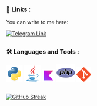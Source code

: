 ### :link: Links :
You can write to me here:
<div id="telegram-link" align="left-side">
  <a href="https://t.me/svinoczar">
    <img src="https://img.shields.io/badge/Telegram-white?style=for-the-badge&logo=telegram&logoColor=blue" alt="Telegram Link"/>
  </a>
</div>

##

### :hammer_and_wrench: Languages and Tools :
<div>
    <img src="https://github.com/devicons/devicon/blob/master/icons/python/python-original.svg" title="Python" alt="Python" width="45" height="45"/>
    <img src="https://github.com/devicons/devicon/blob/master/icons/java/java-original.svg" title="Java" alt="Java" width="45" height="45"/>
  <img src="https://github.com/devicons/devicon/blob/master/icons/kotlin/kotlin-original.svg" title="Kotlin" alt="Kotlin" width="35" height="35"/>
    <img src="https://github.com/devicons/devicon/blob/master/icons/php/php-original.svg" title="Php" alt="Php" width="50" height="50"/>
<!--  <img src="https://github.com/devicons/devicon/blob/master/icons/bash/bash-original.svg" title="Bash" alt="Bash" width="40" height="40"/>  -->
  <img src="https://github.com/devicons/devicon/blob/master/icons/git/git-original.svg" title="Git" alt="Git" width="40" height="40"/>

</div>

##

[![GitHub Streak](https://github-readme-streak-stats.herokuapp.com?user=svinoczar&theme=dark&hide_border=true&date_format=M%20j%5B%2C%20Y%5D)](https://git.io/streak-stats)
   
<!-- [![Top Langs](https://github-readme-stats.vercel.app/api/top-langs/?username=notsunshine&layout=compact&theme=dark&hide_border=true)](https://github.com/anuraghazra/github-readme-stats) -->

